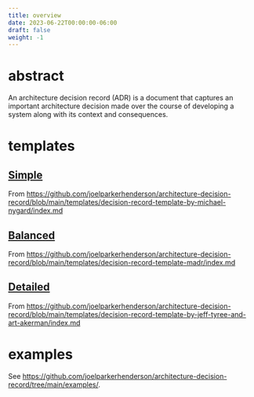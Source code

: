 ```yaml
---
title: overview
date: 2023-06-22T00:00:00-06:00
draft: false
weight: -1
---
```


# abstract
An architecture decision record (ADR) is a document that captures an important architecture decision made over the course of developing a system along with its context and consequences.

# templates
## [Simple](../template-simple/)
From https://github.com/joelparkerhenderson/architecture-decision-record/blob/main/templates/decision-record-template-by-michael-nygard/index.md

## [Balanced](../template-balanced/)
From https://github.com/joelparkerhenderson/architecture-decision-record/blob/main/templates/decision-record-template-madr/index.md

## [Detailed](../template-detailed/)
From https://github.com/joelparkerhenderson/architecture-decision-record/blob/main/templates/decision-record-template-by-jeff-tyree-and-art-akerman/index.md

# examples
See https://github.com/joelparkerhenderson/architecture-decision-record/tree/main/examples/.
